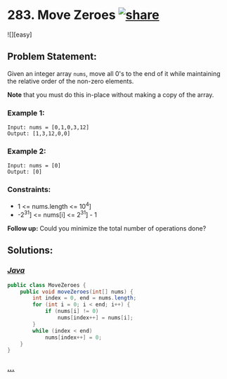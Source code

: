 # 283. Move Zeroes [![share]](https://leetcode.com/problems/move-zeroes/)

![][easy]

## Problem Statement:

Given an integer array `nums`, move all 0's to the end of it while maintaining the relative order of the non-zero elements.

**Note** that you must do this in-place without making a copy of the array.

### Example 1:

```
Input: nums = [0,1,0,3,12]
Output: [1,3,12,0,0]
```

### Example 2:

```
Input: nums = [0]
Output: [0]
```

### Constraints:

- 1 <= nums.length <= 10<sup>4</sup>]
- -2<sup>31</sup>] <= nums[i] <= 2<sup>31</sup>] - 1

**Follow up:** Could you minimize the total number of operations done?

## Solutions:

### [_Java_](./MoveZeroes.java)

```java
public class MoveZeroes {
    public void moveZeroes(int[] nums) {
        int index = 0, end = nums.length;
        for (int i = 0; i < end; i++) {
            if (nums[i] != 0)
                nums[index++] = nums[i];
        }
        while (index < end)
            nums[index++] = 0;
    }
}
```

### [_..._]()

```

```

<!----------------------------------{ link }--------------------------------->

[share]: https://img.icons8.com/external-anggara-blue-anggara-putra/20/000000/external-share-user-interface-basic-anggara-blue-anggara-putra-2.png
[medium]: https://img.shields.io/badge/Difficulty-Medium-yellow.svg
